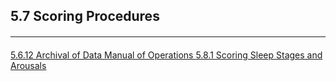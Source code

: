 ## 5.7 Scoring Procedures









<hr class="soften" style="margin-top: 20px;margin-bottom: 20px;"/>

<div class="center">
<div class="btn-group">
  <a href=":pages_path:/mop/5-06-12-archival-of-data.md" class="btn btn-default">
    <span class="glyphicon glyphicon-chevron-left"></span>
    5.6.12 Archival of Data
  </a>

  <a href=":pages_path:/mop/5-00-mop-toc.md" class="btn btn-default">
    <span class="glyphicon glyphicon-chevron-up"></span>
    Manual of Operations
  </a>

  <a href=":pages_path:/mop/5-08-01-scoring-sleep-stages-and-arousals.md" class="btn btn-success">
    5.8.1 Scoring Sleep Stages and Arousals
    <span class="glyphicon glyphicon-chevron-right"></span>
  </a>
</div>
</div>

